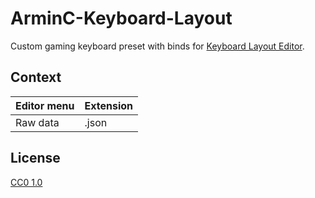 # ArminC-Keyboard-Layout

Custom gaming keyboard preset with binds for [Keyboard Layout Editor](http://www.keyboard-layout-editor.com/).

## Context
|  Editor menu  | Extension |
|:------------- | --------- |
| Raw data      | .json     |

## License
[CC0 1.0](https://tldrlegal.com/license/creative-commons-cc0-1.0-universal)
